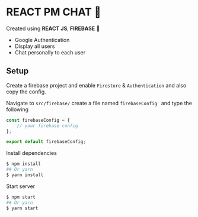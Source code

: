 # REACT PM CHAT 💬

Created using __REACT JS__, __FIREBASE__ 🚀

- Google Authentication
- Display all users
- Chat personally to each user

## Setup

Create a firebase project and enable `Firestore` & `Authentication` and also copy the config.

Navigate to `src/firebase/` create a file named `firebaseConfig ` and type the following

```javascript
const firebaseConfig = {
    // your firebase config
};

export default firebaseConfig;
```

Install dependencies

```bash
$ npm install
## Or yarn
$ yarn install
```

Start server

```bash
$ npm start
## Or yarn
$ yarn start
```

